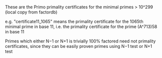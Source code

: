 These are the Primo primality certificates for the minimal primes > 10^299 (local copy from factordb)

e.g. "certificate11_1065" means the primality certificate for the 1065th minimal prime in base 11, i.e. the primality certificate for the prime (A^713)58 in base 11

Primes which either N−1 or N+1 is trivially 100% factored need not primality certificates, since they can be easily proven primes using N−1 test or N+1 test
